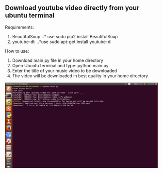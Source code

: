 ## Download youtube video directly from your ubuntu terminal
Requirements:
1. BeautifulSoup
..* use sudo pip2 install BeautifulSoup
2. youtube-dl:
..*use sudo apt-get install youtube-dl

How to use:
1. Download main.py file in your home directory
2. Open Ubuntu terminal and type:
python main.py
3. Enter the title of your music video to be downloaded
4. The video will be downloaded in best quality in your home directory

![image](https://github.com/ishan-nitj/youtube-video-downloader/blob/master/image.png)


